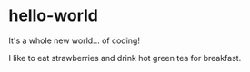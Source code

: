 # hello-world


It's a whole new world... of coding!


I like to eat strawberries and drink hot green tea for breakfast. 
